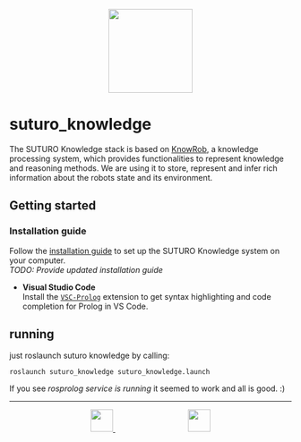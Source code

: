 <p align="center">
  <a href="https://suturo.github.io/suturo_knowledge/">
    <img width="150" src="https://suturo.github.io/suturo_knowledge/assets/images/suturo-knowledge-full-1000.png">
  </a>
</p>

# suturo_knowledge

The SUTURO Knowledge stack is based on [KnowRob](https://github.com/SUTURO/knowrob/tree/neems), a knowledge processing system, which provides functionalities to represent knowledge and reasoning methods. We are using it to store, represent and infer rich information about the robots state and its environment.

## Getting started

### Installation guide
Follow the [installation guide](https://github.com/SUTURO/knowrob/tree/neems) to set up the SUTURO Knowledge system on your computer.  
_TODO: Provide updated installation guide_

- **Visual Studio Code**  
  Install the [`VSC-Prolog`](https://marketplace.visualstudio.com/items?itemName=arthurwang.vsc-prolog) extension to get syntax highlighting and code completion for Prolog in VS Code.

## running
just roslaunch suturo knowledge by calling:
```
roslaunch suturo_knowledge suturo_knowledge.launch
```
If you see *rosprolog service is running* it seemed to work and all is good. :)

---

<p align="center">
  <a href="https://www.uni-bremen.de/">
    <img height="40" src="https://suturo.github.io/suturo_knowledge/assets/images/uni-bremen-logo-footer.png">
  </a>
  <span>&emsp;&emsp;&emsp;&emsp;&emsp;&emsp;&emsp;&emsp;&emsp;</span>
  <a href="https://github.com/suturo">
    <img height="40" src="https://suturo.github.io/suturo_knowledge/assets/images/suturo-logo-footer.png">
  </a>
</p>

